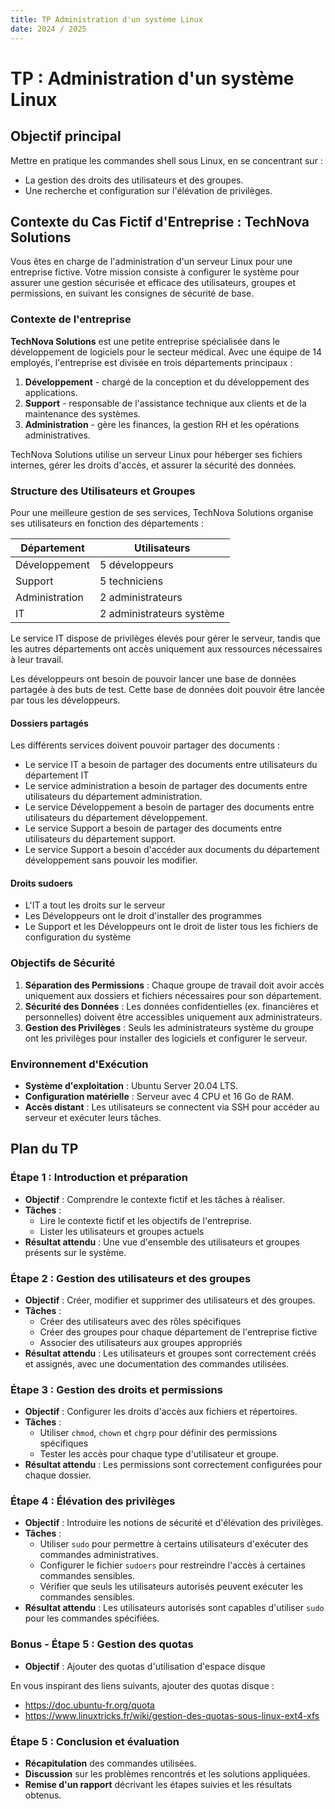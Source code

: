 ```yaml
---
title: TP Administration d'un système Linux
date: 2024 / 2025
---
```


# TP : Administration d'un système Linux

## Objectif principal

Mettre en pratique les commandes shell sous Linux, en se concentrant sur :

- La gestion des droits des utilisateurs et des groupes.
- Une recherche et configuration sur l'élévation de privilèges.

## Contexte du Cas Fictif d'Entreprise : TechNova Solutions

Vous êtes en charge de l'administration d'un serveur Linux pour une entreprise fictive. Votre mission consiste à configurer le système pour assurer une gestion sécurisée et efficace des utilisateurs, groupes et permissions, en suivant les consignes de sécurité de base.

### Contexte de l'entreprise

**TechNova Solutions** est une petite entreprise spécialisée dans le développement de logiciels pour le secteur médical. Avec une équipe de 14 employés, l'entreprise est divisée en trois départements principaux :

1. **Développement** - chargé de la conception et du développement des applications.
2. **Support** - responsable de l'assistance technique aux clients et de la maintenance des systèmes.
3. **Administration** - gère les finances, la gestion RH et les opérations administratives.

TechNova Solutions utilise un serveur Linux pour héberger ses fichiers internes, gérer les droits d'accès, et assurer la sécurité des données.

### Structure des Utilisateurs et Groupes

Pour une meilleure gestion de ses services, TechNova Solutions organise ses utilisateurs en fonction des départements :

| Département   | Utilisateurs         |
|---------------|----------------------|
| Développement | 5 développeurs       |
| Support       | 5 techniciens        |
| Administration| 2 administrateurs    |
| IT            | 2 administrateurs système |

Le service IT dispose de privilèges élevés pour gérer le serveur, tandis que les autres départements ont accès uniquement aux ressources nécessaires à leur travail.

Les développeurs ont besoin de pouvoir lancer une base de données partagée à des buts de test. Cette base de données doit pouvoir être lancée par tous les développeurs.

#### Dossiers partagés

Les différents services doivent pouvoir partager des documents :

- Le service IT a besoin de partager des documents entre utilisateurs du département IT
- Le service administration a besoin de partager des documents entre utilisateurs du département administration.
- Le service Développement a besoin de partager des documents entre utilisateurs du département développement.
- Le service Support a besoin de partager des documents entre utilisateurs du département support.
- Le service Support a besoin d'accéder aux documents du département développement sans pouvoir les modifier.

#### Droits sudoers

- L'IT a tout les droits sur le serveur
- Les Développeurs ont le droit d'installer des programmes
- Le Support et les Développeurs ont le droit de lister tous les fichiers de configuration du système

### Objectifs de Sécurité

1. **Séparation des Permissions** : Chaque groupe de travail doit avoir accès uniquement aux dossiers et fichiers nécessaires pour son département.
2. **Sécurité des Données** : Les données confidentielles (ex. financières et personnelles) doivent être accessibles uniquement aux administrateurs.
3. **Gestion des Privilèges** : Seuls les administrateurs système du groupe ont les privilèges pour installer des logiciels et configurer le serveur.

### Environnement d'Exécution

- **Système d'exploitation** : Ubuntu Server 20.04 LTS.
- **Configuration matérielle** : Serveur avec 4 CPU et 16 Go de RAM.
- **Accès distant** : Les utilisateurs se connectent via SSH pour accéder au serveur et exécuter leurs tâches.

## Plan du TP

### Étape 1 : Introduction et préparation

- **Objectif** : Comprendre le contexte fictif et les tâches à réaliser.
- **Tâches** :
  - Lire le contexte fictif et les objectifs de l'entreprise.
  - Lister les utilisateurs et groupes actuels
- **Résultat attendu** : Une vue d'ensemble des utilisateurs et groupes présents sur le système.

### Étape 2 : Gestion des utilisateurs et des groupes

- **Objectif** : Créer, modifier et supprimer des utilisateurs et des groupes.
- **Tâches** :
  - Créer des utilisateurs avec des rôles spécifiques
  - Créer des groupes pour chaque département de l'entreprise fictive
  - Associer des utilisateurs aux groupes appropriés
- **Résultat attendu** : Les utilisateurs et groupes sont correctement créés et assignés, avec une documentation des commandes utilisées.

### Étape 3 : Gestion des droits et permissions

- **Objectif** : Configurer les droits d'accès aux fichiers et répertoires.
- **Tâches** :
  - Utiliser `chmod`, `chown` et `chgrp` pour définir des permissions spécifiques
  - Tester les accès pour chaque type d'utilisateur et groupe.
- **Résultat attendu** : Les permissions sont correctement configurées pour chaque dossier.

### Étape 4 : Élévation des privilèges

- **Objectif** : Introduire les notions de sécurité et d'élévation des privilèges.
- **Tâches** :
  - Utiliser `sudo` pour permettre à certains utilisateurs d'exécuter des commandes administratives.
  - Configurer le fichier `sudoers` pour restreindre l'accès à certaines commandes sensibles.
  - Vérifier que seuls les utilisateurs autorisés peuvent exécuter les commandes sensibles.
- **Résultat attendu** : Les utilisateurs autorisés sont capables d'utiliser `sudo` pour les commandes spécifiées.

### Bonus - Étape 5 : Gestion des quotas

- **Objectif** : Ajouter des quotas d'utilisation d'espace disque

En vous inspirant des liens suivants, ajouter des quotas disque :

- <https://doc.ubuntu-fr.org/quota>
- <https://www.linuxtricks.fr/wiki/gestion-des-quotas-sous-linux-ext4-xfs>

### Étape 5 : Conclusion et évaluation

- **Récapitulation** des commandes utilisées.
- **Discussion** sur les problèmes rencontrés et les solutions appliquées.
- **Remise d'un rapport** décrivant les étapes suivies et les résultats obtenus.

